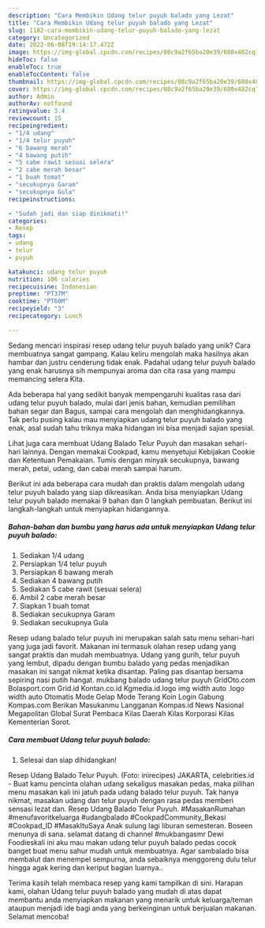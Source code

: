 ```yaml
---
description: "Cara Membikin Udang telur puyuh balado yang Lezat"
title: "Cara Membikin Udang telur puyuh balado yang Lezat"
slug: 1182-cara-membikin-udang-telur-puyuh-balado-yang-lezat
category: Uncategorized
date: 2022-06-08T19:14:17.472Z
image: https://img-global.cpcdn.com/recipes/08c9a2f65ba20e39/680x482cq70/udang-telur-puyuh-balado-foto-resep-utama.jpg
hideToc: false
enableToc: true
enableTocContent: false
thumbnail: https://img-global.cpcdn.com/recipes/08c9a2f65ba20e39/680x482cq70/udang-telur-puyuh-balado-foto-resep-utama.jpg
cover: https://img-global.cpcdn.com/recipes/08c9a2f65ba20e39/680x482cq70/udang-telur-puyuh-balado-foto-resep-utama.jpg
author: Admin
authorAv: notfound
ratingvalue: 3.4
reviewcount: 15
recipeingredient:
- "1/4 udang"
- "1/4 telur puyuh"
- "6 bawang merah"
- "4 bawang putih"
- "5 cabe rawit sesuai selera"
- "2 cabe merah besar"
- "1 buah tomat"
- "secukupnya Garam"
- "secukupnya Gula"
recipeinstructions:

- "Sudah jadi dan siap dinikmati!"
categories:
- Resep
tags:
- udang
- telur
- puyuh

katakunci: udang telur puyuh 
nutrition: 106 calories
recipecuisine: Indonesian
preptime: "PT37M"
cooktime: "PT60M"
recipeyield: "3"
recipecategory: Lunch

---
```





Sedang mencari inspirasi resep udang telur puyuh balado yang unik? Cara membuatnya sangat gampang. Kalau keliru mengolah maka hasilnya akan hambar dan justru cenderung tidak enak. Padahal udang telur puyuh balado yang enak harusnya sih mempunyai aroma dan cita rasa yang mampu memancing selera Kita.





Ada beberapa hal yang sedikit banyak mempengaruhi kualitas rasa dari udang telur puyuh balado, mulai dari jenis bahan, kemudian pemilihan bahan segar dan Bagus, sampai cara mengolah dan menghidangkannya. Tak perlu pusing kalau mau menyiapkan udang telur puyuh balado yang enak,      asal sudah tahu triknya maka hidangan ini bisa menjadi sajian spesial.














Lihat juga cara membuat Udang Balado Telur Puyuh dan masakan sehari-hari lainnya. Dengan memakai Cookpad, kamu menyetujui Kebijakan Cookie dan Ketentuan Pemakaian. Tumis dengan minyak secukupnya, bawang merah, petai, udang, dan cabai merah sampai harum.






Berikut ini ada beberapa cara mudah dan praktis dalam mengolah udang telur puyuh balado yang siap dikreasikan. Anda bisa menyiapkan Udang telur puyuh balado memakai 9 bahan dan 0 langkah pembuatan. Berikut ini langkah-langkah untuk menyiapkan hidangannya.

<!--inarticleads1-->

##### Bahan-bahan dan bumbu yang harus ada untuk menyiapkan Udang telur puyuh balado:

1. Sediakan 1/4 udang
1. Persiapkan 1/4 telur puyuh
1. Persiapkan 6 bawang merah
1. Sediakan 4 bawang putih
1. Sediakan 5 cabe rawit (sesuai selera)
1. Ambil 2 cabe merah besar
1. Siapkan 1 buah tomat
1. Sediakan secukupnya Garam
1. Sediakan secukupnya Gula


Resep udang balado telur puyuh ini merupakan salah satu menu sehari-hari yang juga jadi favorit. Makanan ini termasuk olahan resep udang yang sangat praktis dan mudah membuatnya. Udang yang gurih, telur puyuh yang lembut, dipadu dengan bumbu balado yang pedas menjadikan masakan ini sangat nikmat ketika disantap. Paling pas disantap bersama sepiring nasi putih hangat. mukbang balado udang telur puyuh GridOto.com Bolasport.com Grid.id Kontan.co.id Kgmedia.id.logo img width auto .logo width auto Otomatis Mode Gelap Mode Terang Koin Login Gabung Kompas.com Berikan Masukanmu Langganan Kompas.id News Nasional Megapolitan Global Surat Pembaca Kilas Daerah Kilas Korporasi Kilas Kementerian Sorot. 

<!--inarticleads2-->

##### Cara membuat Udang telur puyuh balado:


1. Selesai dan siap dihidangkan!

Resep Udang Balado Telur Puyuh. (Foto: inirecipes) JAKARTA, celebrities.id - Buat kamu pencinta olahan udang sekaligus masakan pedas, maka pilihan menu masakan kali ini jatuh pada udang balado telur puyuh. Tak hanya nikmat, masakan udang dan telur puyuh dengan rasa pedas memberi sensasi lezat dan. Resep Udang Balado Telur Puyuh. #MasakanRumahan #menufavoritkeluarga #udangbalado #CookpadCommunity_Bekasi #Cookpad_ID #MasakItuSaya Anak sulung lagi liburan semesteran. Boseen menunya di sana. selamat datang di channel #mukbangasmr Dewi Foodieskali ini aku mau makan udang telur puyuh balado pedas cocok banget buat menu sahur mudah untuk membuatnya. Agar sambalado bisa membalut dan menempel sempurna, anda sebaiknya menggoreng dulu telur hingga agak kering dan keriput bagian luarnya.. 

Terima kasih telah membaca resep yang kami tampilkan di sini. Harapan kami, olahan Udang telur puyuh balado yang mudah di atas dapat membantu anda menyiapkan makanan yang menarik untuk keluarga/teman ataupun menjadi ide bagi anda yang berkeinginan untuk berjualan makanan. Selamat mencoba!
